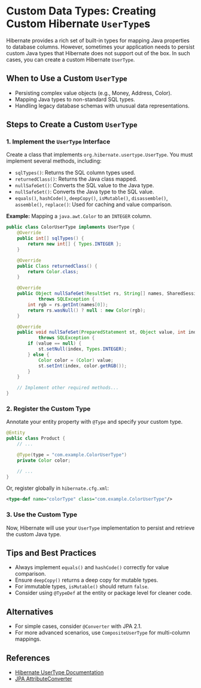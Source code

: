 # Custom Data Types: Creating Custom Hibernate `UserType`s

Hibernate provides a rich set of built-in types for mapping Java properties to database columns. However, sometimes your application needs to persist custom Java types that Hibernate does not support out of the box. In such cases, you can create a custom Hibernate `UserType`.

## When to Use a Custom `UserType`

- Persisting complex value objects (e.g., Money, Address, Color).
- Mapping Java types to non-standard SQL types.
- Handling legacy database schemas with unusual data representations.

## Steps to Create a Custom `UserType`

### 1. Implement the `UserType` Interface

Create a class that implements `org.hibernate.usertype.UserType`. You must implement several methods, including:

- `sqlTypes()`: Returns the SQL column types used.
- `returnedClass()`: Returns the Java class mapped.
- `nullSafeGet()`: Converts the SQL value to the Java type.
- `nullSafeSet()`: Converts the Java type to the SQL value.
- `equals()`, `hashCode()`, `deepCopy()`, `isMutable()`, `disassemble()`, `assemble()`, `replace()`: Used for caching and value comparison.

**Example:** Mapping a `java.awt.Color` to an `INTEGER` column.

```java
public class ColorUserType implements UserType {
    @Override
    public int[] sqlTypes() {
        return new int[] { Types.INTEGER };
    }

    @Override
    public Class returnedClass() {
        return Color.class;
    }

    @Override
    public Object nullSafeGet(ResultSet rs, String[] names, SharedSessionContractImplementor session, Object owner)
            throws SQLException {
        int rgb = rs.getInt(names[0]);
        return rs.wasNull() ? null : new Color(rgb);
    }

    @Override
    public void nullSafeSet(PreparedStatement st, Object value, int index, SharedSessionContractImplementor session)
            throws SQLException {
        if (value == null) {
            st.setNull(index, Types.INTEGER);
        } else {
            Color color = (Color) value;
            st.setInt(index, color.getRGB());
        }
    }

    // Implement other required methods...
}
```

### 2. Register the Custom Type

Annotate your entity property with `@Type` and specify your custom type.

```java
@Entity
public class Product {
    // ...

    @Type(type = "com.example.ColorUserType")
    private Color color;

    // ...
}
```

Or, register globally in `hibernate.cfg.xml`:

```xml
<type-def name="colorType" class="com.example.ColorUserType"/>
```

### 3. Use the Custom Type

Now, Hibernate will use your `UserType` implementation to persist and retrieve the custom Java type.

## Tips and Best Practices

- Always implement `equals()` and `hashCode()` correctly for value comparison.
- Ensure `deepCopy()` returns a deep copy for mutable types.
- For immutable types, `isMutable()` should return `false`.
- Consider using `@TypeDef` at the entity or package level for cleaner code.

## Alternatives

- For simple cases, consider `@Converter` with JPA 2.1.
- For more advanced scenarios, use `CompositeUserType` for multi-column mappings.

## References

- [Hibernate UserType Documentation](https://docs.jboss.org/hibernate/orm/current/userguide/html_single/Hibernate_User_Guide.html#basic-custom)
- [JPA AttributeConverter](https://docs.oracle.com/javaee/7/api/javax/persistence/AttributeConverter.html)
